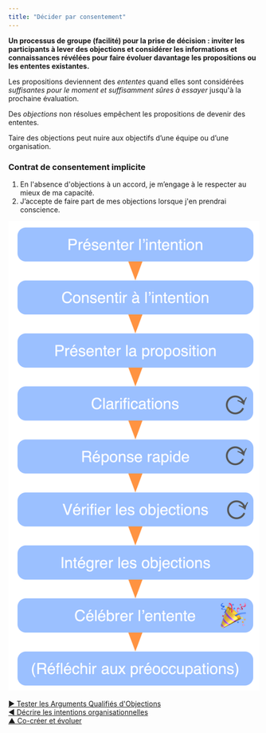 ```yaml
---
title: "Décider par consentement"
---
```



<strong>Un processus de groupe (facilité) pour la prise de décision : inviter les participants à lever des objections et considérer les informations et connaissances révélées pour faire évoluer davantage les propositions ou les ententes existantes.</strong>

Les propositions deviennent des <dfn data-info="Entente: Une ligne directrice, un processus ou protocole établi de le but de guider le flux de valeur.">ententes</dfn> quand elles sont considérées *suffisantes pour le moment et suffisamment sûres à essayer* jusqu'à la prochaine évaluation.

Des <dfn data-info="Objection: Un argument démontrant (ou révélant) comment une entente ou une activité (proposée) peut entraîner des conséquences imprévues, ou qu&apos;il y a des moyens intéressants d&apos;améliorer cette entente.">objections</dfn> non résolues empêchent les propositions de devenir des ententes.

Taire des objections peut nuire aux objectifs d’une équipe ou d’une organisation.

### Contrat de consentement implicite

1. En l'absence d'objections à un accord, je m’engage à le respecter au mieux de ma capacité.
2. J’accepte de faire part de mes objections lorsque j'en prendrai conscience.

![Décider par consentement](img/agreements/consent-decision-making.png)

[&#9654; Tester les Arguments Qualifiés d'Objections](test-arguments-qualify-as-objections.html)<br/>[&#9664; Décrire les intentions organisationnelles](describe-organizational-drivers.html)<br/>[&#9650; Co-créer et évoluer](co-creation-and-evolution.html)

